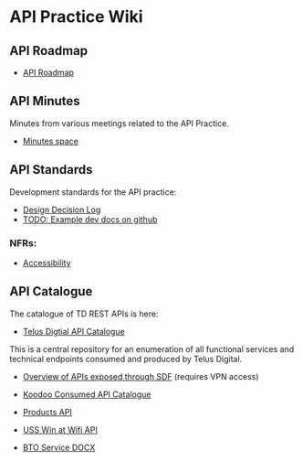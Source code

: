 # API Practice Wiki

## API Roadmap

* [API Roadmap](roadmap/roadmap.md)

## API Minutes

Minutes from various meetings related to the API Practice.

* [Minutes space](minutes/)

## API Standards

Development standards for the API practice:

* [Design Decision Log](standards/API-Standards.md)
* [TODO: Example dev docs on github]()

### NFRs:

* [Accessibility](nfr/Accessibility.md)

## API Catalogue

The catalogue of TD REST APIs is here:

* [Telus Digtial API Catalogue](https://www.telus.com/api-platform/)

This is a central repository for an enumeration of all functional services and technical endpoints consumed and produced by Telus Digital.

* [Overview of APIs exposed through SDF](http://habitat.tmi.telus.com/collaborate/display/sdf/API+Overview) (requires VPN access)

* [Koodoo Consumed API Catalogue](Koodoo-Consumed-API-Catalogue.md)

* [Products API](Products-API.md)

* [USS Win at Wifi API](swag/WiFiManagementService-swagger20.yaml)

* [BTO Service DOCX](bto/)
